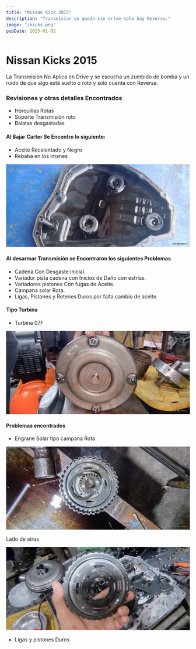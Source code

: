 ```yaml
---
title: "Nissan Kick 2015"
description: "Transmision se queda sin drive solo hay Reversa."
image: "/kicks.png"
pubDate: 2025-01-02
---
```


# Nissan Kicks 2015

La Transmisión No Aplica en Drive y se escucha un zumbido de bomba y un ruido de que algo está suelto o roto y solo cuenta con Reversa.

### Revisiones y otras detalles Encontrados
 
- Horquillas Rotas
- Soporte Transmisión roto
- Balatas desgastadas


#### Al Bajar Carter Se Encontro lo siguiente:

- Aceite Recalentado y Negro
- Rebaba en los imanes

![Carter Transmisión](../../assets/asian/nissan/kick/carter-jf015-kick.png)

#### Al desarmar Transmisión se Encontraron los siguientes Problemas

- Cadena Con Desgaste Inicial.
- Variador pista cadena con Inicios de Daño con estrías.
- Variadores pistones Con fugas de Aceite.
- Campana solar Rota.
- Ligas, Pistones y Retenes Duros por falta cambio de aceite.

#### Tipo Turbina 

- Turbina 07F

![Carter Transmisión](../../assets/asian/nissan/kick/tc-kicks-jf015-07f-300px.png)

#### Problemas encontrados

- Engrane Solar tipo campana Rota

![Campana Rota](../../assets/asian/nissan/kick/engrane-solar-jf015-frente-300px.png)

Lado de atras

![Campana Rota](../../assets/asian/nissan/kick/engrane-solar-jf015-300px.png)

- Ligas y pistones Duros
